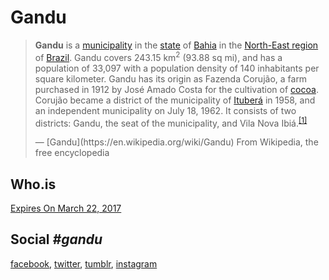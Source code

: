 # Gandu
> <p><b>Gandu</b> is a <a href="/wiki/Municipalities_of_Brazil" title="Municipalities of Brazil">municipality</a> in the <a href="/wiki/States_of_Brazil" title="States of Brazil">state</a> of <a href="/wiki/Bahia" title="Bahia">Bahia</a> in the <a href="/wiki/Nordeste" title="Nordeste" class="mw-redirect">North-East region</a> of <a href="/wiki/Brazil" title="Brazil">Brazil</a>. Gandu covers 243.15&nbsp;km<sup>2</sup> (93.88&nbsp;sq&nbsp;mi), and has a population of 33,097 with a population density of 140 inhabitants per square kilometer. Gandu has its origin as Fazenda Corujão, a farm purchased in 1912 by José Amado Costa for the cultivation of <a href="/wiki/Cocoa_bean" title="Cocoa bean">cocoa</a>. Corujão became a district of the municipality of <a href="/wiki/Ituber%C3%A1" title="Ituberá">Ituberá</a> in 1958, and an independent municipality on July 18, 1962. It consists of two districts: Gandu, the seat of the municipality, and Vila Nova Ibiá.<sup id="cite_ref-i_1-0" class="reference"><a href="#cite_note-i-1">[1]</a></sup></p>
> &mdash; [Gandu](https://en.wikipedia.org/wiki/Gandu) From Wikipedia, the free encyclopedia

## Who.is
[Expires On March 22, 2017](http://who.is/whois/gandu.org)

## Social *#gandu*
[facebook](https://www.facebook.com/search/top/?q=%23gandu),
[twitter](https://twitter.com/search?q=%23gandu),
[tumblr](https://www.tumblr.com/search/%23gandu),
[instagram](https://www.instagram.com/explore/tags/gandu/)
